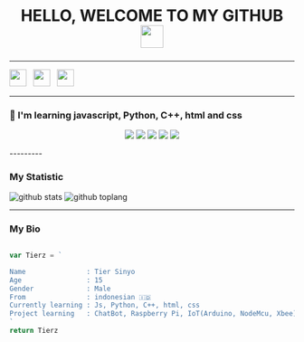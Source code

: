 <h1 align="center">HELLO, WELCOME TO MY GITHUB<img src="https://user-images.githubusercontent.com/1303154/88677602-1635ba80-d120-11ea-84d8-d263ba5fc3c0.gif" width="40px" >

###
---------

<p align='center'>

   <a href="https://wa.me/6282134580805"><img height="30" src="https://img.shields.io/badge/WhatsApp-25D366?style=for-the-badge&logo=whatsapp&logoColor=white"></a>&nbsp;&nbsp;
   <a href="https://instagram.com/tierkunn_"><img height="30" src="https://img.shields.io/badge/Instagram-ff63f0?style=for-the-badge&logo=instagram&logoColor=white"></a>&nbsp;&nbsp;
   <a href="sinyo5666@gmail.com"><img height="30" src="https://img.shields.io/badge/Gmail-FF0000?style=for-the-badge&logo=gmail&logoColor=white"></a>
</P>

---------

### :page_with_curl: I'm learning javascript, Python, C++, html and css
<p align="center">
  <img src="https://img.shields.io/badge/-JavaScript-black?style=flat-square&logo=javascript" />
  <img src="https://img.shields.io/badge/-Python-black?style=flat-square&logo=python" />
  <img src="https://img.shields.io/badge/-C++-black?logo=c%2B%2B&style=C" />
  <img src="https://img.shields.io/badge/-HTML-black?style=flat-square&logo=html5&logoColor=e34f26" />
  <img src="https://img.shields.io/badge/-CSS-black?style=flat-square&logo=css3&logoColor=1572b6" />
</p>
---------

### My Statistic
![github stats](https://github-readme-stats.vercel.app/api?username=TierKun&show_icons=true&theme=radical)
![github toplang](https://github-readme-stats.vercel.app/api/top-langs/?username=TierKun&layout=compact&theme=nightowl)

---------

### My Bio
```js

var Tierz = `

Name               : Tier Sinyo
Age                : 15
Gender             : Male
From               : indonesian 🇮🇩
Currently learning : Js, Python, C++, html, css
Project learning   : ChatBot, Raspberry Pi, IoT(Arduino, NodeMcu, Xbee)
`
return Tierz
```
